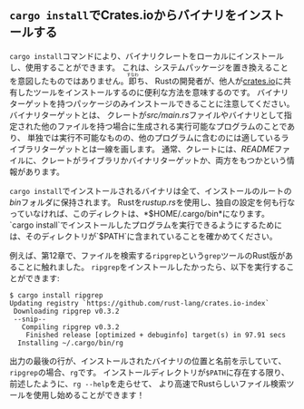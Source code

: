 <!-- ## Installing Binaries from Crates.io with `cargo install` -->

## `cargo install`でCrates.ioからバイナリをインストールする

<!-- The `cargo install` command allows you to install and use binary crates -->
<!-- locally. This isn’t intended to replace system packages; it’s meant to be a -->
<!-- convenient way for Rust developers to install tools that others have shared on -->
<!-- [crates.io](https://crates.io). Note that you can only install -->
<!-- packages that have binary targets. A binary target is the runnable program -->
<!-- tht is created if the crate has a *src/main.rs* file or another file specified -->
<!-- as a binary, as opposed to a library target that isn’t runnable on its own but -->
<!-- is suitable for including within other programs. Usually, crates have -->
<!-- information in the *README* file about whether a crate is a library, has a -->
<!-- binary target, or both. -->

`cargo install`コマンドにより、バイナリクレートをローカルにインストールし、使用することができます。
これは、システムパッケージを置き換えることを意図したものではありません。<ruby>即<rp>(</rp><rt>すなわ</rt><rp>)</rp></ruby>ち、
Rustの開発者が、他人が[crates.io](https://crates.io)に共有したツールをインストールするのに便利な方法を意味するのです。
バイナリターゲットを持つパッケージのみインストールできることに注意してください。バイナリターゲットとは、
クレートが*src/main.rs*ファイルやバイナリとして指定された他のファイルを持つ場合に生成される実行可能なプログラムのことであり、
単独では実行不可能なものの、他のプログラムに含むのには適しているライブラリターゲットとは一線を画します。
通常、クレートには、*README*ファイルに、クレートがライブラリかバイナリターゲットか、両方をもつかという情報があります。

<!-- All binaries installed with `cargo install` are stored in the installation -->
<!-- root’s *bin* folder. If you installed Rust using *rustup.rs* and don’t have any -->
<!-- custom configurations, this directory will be *$HOME/.cargo/bin*. Ensure that -->
<!-- directory is in your `$PATH` to be able to run programs you’ve installed with -->
<!-- `cargo install`. -->

`cargo install`でインストールされるバイナリは全て、インストールのルートの*bin*フォルダに保持されます。
Rustを*rustup.rs*を使用し、独自の設定を何も行なっていなければ、このディレクトは、*$HOME/.cargo/bin*になります。
`cargo install`でインストールしたプログラムを実行できるようにするためには、そのディレクトリが`$PATH`に含まれていることを確かめてください。

<!-- For example, in Chapter 12 we mentioned that there’s a Rust implementation of -->
<!-- the `grep` tool called `ripgrep` for searching files. If we want to install -->
<!-- `ripgrep`, we can run the following: -->

例えば、第12章で、ファイルを検索する`ripgrep`という`grep`ツールのRust版があることに触れました。
`ripgrep`をインストールしたかったら、以下を実行することができます:

```text
$ cargo install ripgrep
Updating registry `https://github.com/rust-lang/crates.io-index`
 Downloading ripgrep v0.3.2
 --snip--
   Compiling ripgrep v0.3.2
    Finished release [optimized + debuginfo] target(s) in 97.91 secs
  Installing ~/.cargo/bin/rg
```

<!-- The last line of the output shows the location and the name of the installed -->
<!-- binary, which in the case of `ripgrep` is `rg`. As long as the installation -->
<!-- directory is in your `$PATH`, as mentioned previously, you can then run `rg -->
<!-- --help` and start using a faster, rustier tool for searching files! -->

出力の最後の行が、インストールされたバイナリの位置と名前を示していて、`ripgrep`の場合、`rg`です。
インストールディレクトリが`$PATH`に存在する限り、前述したように、`rg --help`を走らせて、
より高速でRustらしいファイル検索ツールを使用し始めることができます！
